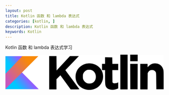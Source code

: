 ```yaml
---
layout: post
title: Kotlin 函数 和 lambda 表达式
categories: [kotlin, ]
description: Kotlin 函数 和 lambda 表达式
keywords: Kotlin
---
```


Kotlin 函数 和 lambda 表达式学习

![](/images/posts/kotlin/Kotlin_logo.png)
